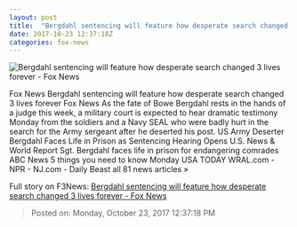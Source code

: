 ```yaml
---
layout: post
title:  "Bergdahl sentencing will feature how desperate search changed 3 lives forever - Fox News"
date: 2017-10-23 12:37:18Z
categories: fox-news
---
```


![Bergdahl sentencing will feature how desperate search changed 3 lives forever - Fox News](http://a57.foxnews.com/images.foxnews.com/content/fox-news/us/2017/10/23/bergdahl-sentencing-will-feature-how-desperate-search-changed-3-lives-forever/_jcr_content/article-text/article-par-6/inline_spotlight_ima/image.img.jpg/612/344/1508762140160.jpg?ve=1&tl=1)

Fox News Bergdahl sentencing will feature how desperate search changed 3 lives forever Fox News As the fate of Bowe Bergdahl rests in the hands of a judge this week, a military court is expected to hear dramatic testimony Monday from the soldiers and a Navy SEAL who were badly hurt in the search for the Army sergeant after he deserted his post. US Army Deserter Bergdahl Faces Life in Prison as Sentencing Hearing Opens U.S. News & World Report Sgt. Bergdahl faces life in prison for endangering comrades ABC News 5 things you need to know Monday USA TODAY WRAL.com - NPR - NJ.com - Daily Beast all 81 news articles »


Full story on F3News: [Bergdahl sentencing will feature how desperate search changed 3 lives forever - Fox News](http://www.f3nws.com/n/VhngFC)

> Posted on: Monday, October 23, 2017 12:37:18 PM
